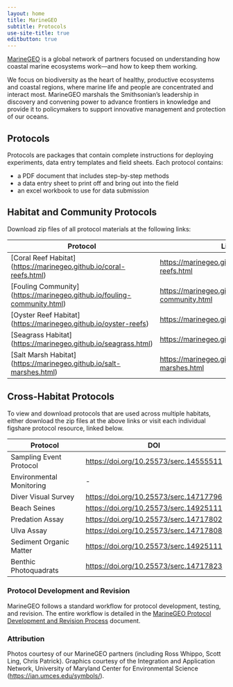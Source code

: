 ```yaml
---
layout: home
title: MarineGEO
subtitle: Protocols
use-site-title: true
editbutton: true
---
```

[MarineGEO](https://marinegeo.si.edu/) is a global network of partners focused on understanding how coastal marine ecosystems work—and how to keep them working.

We focus on biodiversity as the heart of healthy, productive ecosystems and coastal regions, where marine life and people are concentrated and interact most. MarineGEO marshals the Smithsonian’s leadership in discovery and convening power to advance frontiers in knowledge and provide it to policymakers to support innovative management and protection of our oceans.

## Protocols

Protocols are packages that contain complete instructions for deploying experiments, data entry templates and field sheets. Each protocol contains:
 - a PDF document that includes step-by-step methods
 - a data entry sheet to print off and bring out into the field
 - an excel workbook to use for data submission

## Habitat and Community Protocols  

Download zip files of all protocol materials at the following links:  

| Protocol  | Link |
| ------------- | ------------- |
| [Coral Reef Habitat] (https://marinegeo.github.io/coral-reefs.html) | https://marinegeo.github.io/coral-reefs.html |
| [Fouling Community] (https://marinegeo.github.io/fouling-community.html) | https://marinegeo.github.io/fouling-community.html |
| [Oyster Reef Habitat] (https://marinegeo.github.io/oyster-reefs)| https://marinegeo.github.io/oyster-reefs |
| [Seagrass Habitat] (https://marinegeo.github.io/seagrass.html)| https://marinegeo.github.io/seagrass.html |
| [Salt Marsh Habitat] (https://marinegeo.github.io/salt-marshes.html)| https://marinegeo.github.io/salt-marshes.html |

## Cross-Habitat Protocols  

To view and download protocols that are used across multiple habitats, either download the zip files at the above links or visit each individual figshare protocol resource, linked below.  

| Protocol  | DOI |
| ------------- | ------------- |
| Sampling Event Protocol | https://doi.org/10.25573/serc.14555511 |
| Environmental Monitoring | - |
| Diver Visual Survey | https://doi.org/10.25573/serc.14717796 |
| Beach Seines | https://doi.org/10.25573/serc.14925111 |
| Predation Assay | https://doi.org/10.25573/serc.14717802 |
| Ulva Assay | https://doi.org/10.25573/serc.14717808 |
| Sediment Organic Matter | https://doi.org/10.25573/serc.14925111 |
| Benthic Photoquadrats | https://doi.org/10.25573/serc.14717823 |

### Protocol Development and Revision

MarineGEO follows a standard workflow for protocol development, testing, and revision. The entire workflow is detailed in the [MarineGEO Protocol Development and Revision Process](downloads/Workflow-for-Developing-or-Revising-MarineGEO-Protocols-9-1-2020.pdf) document. 

### Attribution

Photos courtesy of our MarineGEO partners (including Ross Whippo, Scott Ling, Chris Patrick). Graphics courtesy of the Integration and Application Network, University of Maryland Center for Environmental Science (https://ian.umces.edu/symbols/).  
